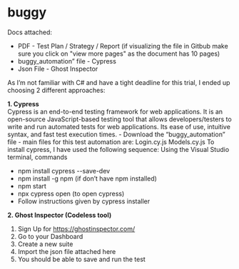 # buggy

Docs attached:
- PDF - Test Plan / Strategy / Report (if visualizing the file in Gitbub make sure you click on "view more pages" as the document has 10 pages)
- buggy_automation” file - Cypress
- Json File - Ghost Inspector

As I’m not familiar with C# and have a tight deadline for this trial, I ended up choosing 2 different approaches:
 
**1. Cypress**   
Cypress is an end-to-end testing framework for web applications. It is an open-source JavaScript-based testing tool that allows developers/testers to       write and run automated tests for web applications. Its ease of use, intuitive syntax, and fast test execution times.
      - Download the “buggy_automation” file
       - main files for this test automation are:
         Login.cy.js
         Models.cy.js
To install cypress, I have used the following sequence:
  Using the Visual Studio terminal, commands
  - npm install cypress --save-dev
  - npm install -g npm (if don’t have npm installed)
  - npm start       
  - npx cypress open   (to open cypress)    
  - Follow instructions given by cypress installer


**2. Ghost Inspector (Codeless tool)**
  1. Sign Up for https://ghostinspector.com/
  2. Go to your Dashboard
  3. Create a new suite
  4. Import the json file attached here
  5. You should be able to save and run the test
